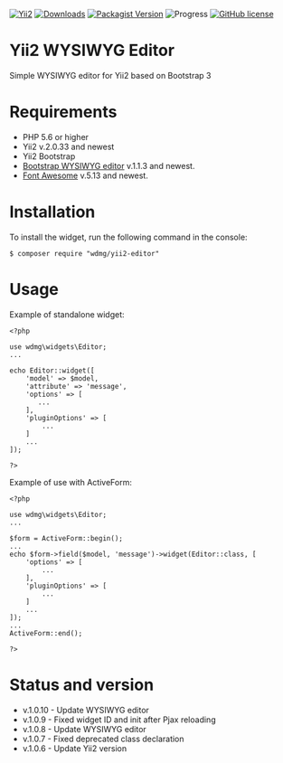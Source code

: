 [![Yii2](https://img.shields.io/badge/required-Yii2_v2.0.33-blue.svg)](https://packagist.org/packages/yiisoft/yii2)
[![Downloads](https://img.shields.io/packagist/dt/wdmg/yii2-editor.svg)](https://packagist.org/packages/wdmg/yii2-editor)
[![Packagist Version](https://img.shields.io/packagist/v/wdmg/yii2-editor.svg)](https://packagist.org/packages/wdmg/yii2-editor)
![Progress](https://img.shields.io/badge/progress-ready_to_use-green.svg)
[![GitHub license](https://img.shields.io/github/license/wdmg/yii2-editor.svg)](https://github.com/wdmg/yii2-editor/blob/master/LICENSE)

# Yii2 WYSIWYG Editor
Simple WYSIWYG editor for Yii2 based on Bootstrap 3

# Requirements 
* PHP 5.6 or higher
* Yii2 v.2.0.33 and newest
* Yii2 Bootstrap
* [Bootstrap WYSIWYG editor](https://github.com/wdmg/bootstrap-wysiwyg) v.1.1.3 and newest.
* [Font Awesome](https://github.com/FortAwesome/Font-Awesome) v.5.13 and newest.

# Installation
To install the widget, run the following command in the console:

`$ composer require "wdmg/yii2-editor"`

# Usage
Example of standalone widget:

    <?php
    
    use wdmg\widgets\Editor;
    ...
    
    echo Editor::widget([
        'model' => $model,
        'attribute' => 'message',
        'options' => [
           ...
        ],
        'pluginOptions' => [
            ...
        ]
        ...
    ]);
    
    ?>

Example of use with ActiveForm:

    <?php
    
    use wdmg\widgets\Editor;
    ...
    
    $form = ActiveForm::begin();
    ...
    echo $form->field($model, 'message')->widget(Editor::class, [
        'options' => [
            ...
        ],
        'pluginOptions' => [
            ...
        ]
        ...
    ]);
    ...
    ActiveForm::end();
    
    ?>

# Status and version
* v.1.0.10 - Update WYSIWYG editor
* v.1.0.9 - Fixed widget ID and init after Pjax reloading
* v.1.0.8 - Update WYSIWYG editor
* v.1.0.7 - Fixed deprecated class declaration
* v.1.0.6 - Update Yii2 version